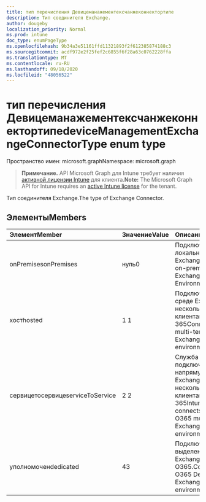 ```yaml
---
title: тип перечисления Девицеманажементексчанжеконнектортипе
description: Тип соединителя Exchange.
author: dougeby
localization_priority: Normal
ms.prod: intune
doc_type: enumPageType
ms.openlocfilehash: 9b34a3e51161ffd11321893f2f612385874188c3
ms.sourcegitcommit: acdf972e2f25fef2c6855f6f28a63c0762228ffa
ms.translationtype: MT
ms.contentlocale: ru-RU
ms.lasthandoff: 09/18/2020
ms.locfileid: "48056522"
---
```

# <a name="devicemanagementexchangeconnectortype-enum-type"></a><span data-ttu-id="bff1a-103">тип перечисления Девицеманажементексчанжеконнектортипе</span><span class="sxs-lookup"><span data-stu-id="bff1a-103">deviceManagementExchangeConnectorType enum type</span></span>

<span data-ttu-id="bff1a-104">Пространство имен: microsoft.graph</span><span class="sxs-lookup"><span data-stu-id="bff1a-104">Namespace: microsoft.graph</span></span>

> <span data-ttu-id="bff1a-105">**Примечание.** API Microsoft Graph для Intune требует наличия [активной лицензии Intune](https://go.microsoft.com/fwlink/?linkid=839381) для клиента.</span><span class="sxs-lookup"><span data-stu-id="bff1a-105">**Note:** The Microsoft Graph API for Intune requires an [active Intune license](https://go.microsoft.com/fwlink/?linkid=839381) for the tenant.</span></span>

<span data-ttu-id="bff1a-106">Тип соединителя Exchange.</span><span class="sxs-lookup"><span data-stu-id="bff1a-106">The type of Exchange Connector.</span></span>

## <a name="members"></a><span data-ttu-id="bff1a-107">Элементы</span><span class="sxs-lookup"><span data-stu-id="bff1a-107">Members</span></span>
|<span data-ttu-id="bff1a-108">Элемент</span><span class="sxs-lookup"><span data-stu-id="bff1a-108">Member</span></span>|<span data-ttu-id="bff1a-109">Значение</span><span class="sxs-lookup"><span data-stu-id="bff1a-109">Value</span></span>|<span data-ttu-id="bff1a-110">Описание</span><span class="sxs-lookup"><span data-stu-id="bff1a-110">Description</span></span>|
|:---|:---|:---|
|<span data-ttu-id="bff1a-111">onPremises</span><span class="sxs-lookup"><span data-stu-id="bff1a-111">onPremises</span></span>|<span data-ttu-id="bff1a-112">нуль</span><span class="sxs-lookup"><span data-stu-id="bff1a-112">0</span></span>|<span data-ttu-id="bff1a-113">Подключается к локальной среде Exchange.</span><span class="sxs-lookup"><span data-stu-id="bff1a-113">Connects to on-premises Exchange Environment.</span></span>|
|<span data-ttu-id="bff1a-114">хост</span><span class="sxs-lookup"><span data-stu-id="bff1a-114">hosted</span></span>|<span data-ttu-id="bff1a-115">1 </span><span class="sxs-lookup"><span data-stu-id="bff1a-115">1</span></span>|<span data-ttu-id="bff1a-116">Подключается к среде Exchange с несколькими клиентами Office 365</span><span class="sxs-lookup"><span data-stu-id="bff1a-116">Connects to O365 multi-tenant Exchange environment</span></span>|
|<span data-ttu-id="bff1a-117">сервицетосервице</span><span class="sxs-lookup"><span data-stu-id="bff1a-117">serviceToService</span></span>|<span data-ttu-id="bff1a-118">2 </span><span class="sxs-lookup"><span data-stu-id="bff1a-118">2</span></span>|<span data-ttu-id="bff1a-119">Служба Intune подключается напрямую к среде Exchange с несколькими клиентами Office 365</span><span class="sxs-lookup"><span data-stu-id="bff1a-119">Intune Service connects directly to O365 multi-tenant Exchange environment</span></span>|
|<span data-ttu-id="bff1a-120">уполномочен</span><span class="sxs-lookup"><span data-stu-id="bff1a-120">dedicated</span></span>|<span data-ttu-id="bff1a-121">4</span><span class="sxs-lookup"><span data-stu-id="bff1a-121">3</span></span>|<span data-ttu-id="bff1a-122">Подключается к выделенной среде Exchange O365.</span><span class="sxs-lookup"><span data-stu-id="bff1a-122">Connects to O365 Dedicated Exchange environment.</span></span>|









